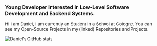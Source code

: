 ### Young Developer interested in Low-Level Software Development and Backend Systems.

Hi I am Daniel, i am currently an Student in a School at Cologne. You can see my Open-Source Projects in my (linked) Repositories and Projects.

![Daniel's GitHub stats](https://github-readme-stats.vercel.app/api?username=gitservice-daniel&theme=onedark)
